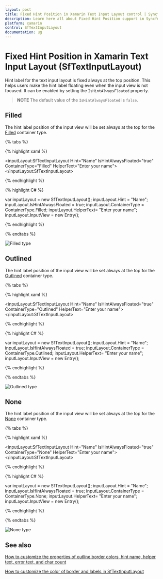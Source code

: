 ```yaml
---
layout: post
title: Fixed Hint Position in Xamarin Text Input Layout control | Syncfusion
description: Learn here all about Fixed Hint Position support in Syncfusion Xamarin Text Input Layout (SfTextInputLayout) control and more.
platform: xamarin
control: SfTextInputLayout
documentation: ug
---
```


# Fixed Hint Position in Xamarin Text Input Layout (SfTextInputLayout)

Hint label for the text input layout is fixed always at the top position. This helps users make the hint label floating even when the input view is not focused. It can be enabled by setting the `IsHintAlwaysFloated` property.

>**NOTE**
The default value of the `IsHintAlwaysFloated` is `false`.

## Filled

The hint label position of the input view will be set always at the top for the [Filled](https://help.syncfusion.com/cr/xamarin/Syncfusion.XForms.TextInputLayout.ContainerType.html) container type. 

{% tabs %} 

{% highlight xaml %} 

 <inputLayout:SfTextInputLayout 
    Hint="Name"
    IsHintAlwaysFloated="true" 
    ContainerType="Filled"
    HelperText="Enter your name">
    <Entry />
</inputLayout:SfTextInputLayout>

{% endhighlight %}

{% highlight C# %} 

var inputLayout = new SfTextInputLayout();
inputLayout.Hint = "Name";
inputLayout.IsHintAlwaysFloated = true;
inputLayout.ContainerType = ContainerType.Filled;
inputLayout.HelperText= "Enter your name";
inputLayout.InputView = new Entry(); 

{% endhighlight %}

{% endtabs %}

![Filled type](Hint-Position-images/HintPosition_filled.jpg)

## Outlined

The hint label position of the input view will be set always at the top for the [Outlined](https://help.syncfusion.com/cr/xamarin/Syncfusion.XForms.TextInputLayout.ContainerType.html) container type.

{% tabs %} 

{% highlight xaml %} 

<inputLayout:SfTextInputLayout 
    Hint="Name"
    IsHintAlwaysFloated="true" 
    ContainerType="Outlined"
    HelperText="Enter your name">
    <Entry />
</inputLayout:SfTextInputLayout>
 
{% endhighlight %}

{% highlight C# %} 

var inputLayout = new SfTextInputLayout();
inputLayout.Hint = "Name";
inputLayout.IsHintAlwaysFloated = true;
inputLayout.ContainerType = ContainerType.Outlined;
inputLayout.HelperText= "Enter your name";
inputLayout.InputView = new Entry(); 

{% endhighlight %}

{% endtabs %}

![Outlined type](Hint-Position-images/HintPosition_outlined.jpg)

## None

The hint label position of the input view will be set always at the top for the [None](https://help.syncfusion.com/cr/xamarin/Syncfusion.XForms.TextInputLayout.ContainerType.html) container type.

{% tabs %} 

{% highlight xaml %} 

<inputLayout:SfTextInputLayout 
    Hint="Name"
    IsHintAlwaysFloated="true" 
    ContainerType="None"
    HelperText="Enter your name">
    <Entry />
</inputLayout:SfTextInputLayout> 
 

{% endhighlight %}

{% highlight C# %} 

var inputLayout = new SfTextInputLayout();
inputLayout.Hint = "Name";
inputLayout.IsHintAlwaysFloated = true;
inputLayout.ContainerType = ContainerType.None;
inputLayout.HelperText= "Enter your name";
inputLayout.InputView = new Entry(); 

{% endhighlight %}

{% endtabs %}

![None type](Hint-Position-images/HintPosition_none.jpg)

## See also

[How to customize the properties of outline border colors, hint name, helper text, error text, and char count](https://support.syncfusion.com/kb/article/10194/how-to-customize-the-properties-of-outline-border-colors-hint-name-helper-text-error-text?isInternalRefresh=False)

[How to customize the color of border and labels in SfTextInputLayout](https://support.syncfusion.com/kb/article/9248/how-to-customize-the-color-of-border-and-labels-in-sftextinputlayout?isInternalRefresh=False)

